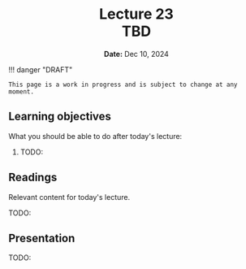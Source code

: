 <h1 align="center">
<b>Lecture 23</b><br>
TBD
</h1>
<p align="center">
<b>Date:</b> Dec 10, 2024
</p>

!!! danger "DRAFT"

    This page is a work in progress and is subject to change at any moment.

## Learning objectives

What you should be able to do after today's lecture:

1.  TODO:

## Readings

Relevant content for today's lecture.

TODO:

## Presentation

TODO:

